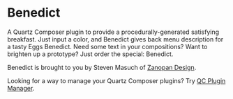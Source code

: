 # Benedict

A Quartz Composer plugin to provide a procedurally-generated satisfying breakfast. Just input a color, and Benedict gives back menu description for a tasty Eggs Benedict. Need some text in your compositions? Want to brighten up a prototype? Just order the special: Benedict.

Benedict is brought to you by Steven Masuch of [Zanopan Design](http://www.zanopan.com).

Looking for a way to manage your Quartz Composer plugins? Try [QC Plugin Manager](http://imimot.hu/qc-plugin-manager/).
